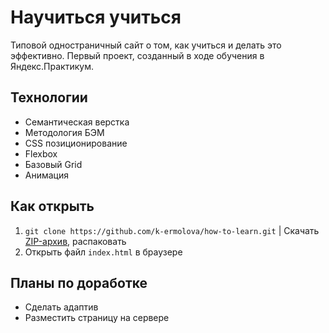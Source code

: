 # Научиться учиться

Типовой одностраничный сайт о том, как учиться и делать это эффективно.
Первый проект, созданный в ходе обучения в Яндекс.Практикум.

## Технологии

- Семантическая верстка
- Методология БЭМ
- CSS позиционирование
- Flexbox
- Базовый Grid
- Анимация

## Как открыть

1. `git clone https://github.com/k-ermolova/how-to-learn.git` | Скачать [ZIP-архив](https://github.com/k-ermolova/how-to-learn/archive/refs/heads/master.zip), распаковать
2. Oткрыть файл `index.html` в браузере

## Планы по доработке

- Сделать адаптив
- Разместить страницу на сервере
